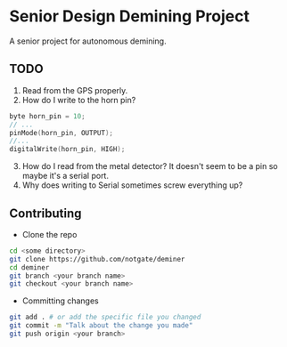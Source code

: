 # Senior Design Demining Project
A senior project for autonomous demining. 

## TODO
1) Read from the GPS properly.  
2) How do I write to the horn pin?  
```c
byte horn_pin = 10;
// ...
pinMode(horn_pin, OUTPUT);
//...
digitalWrite(horn_pin, HIGH);
```
3) How do I read from the metal detector? It doesn't seem to be a pin so maybe it's a serial port.  
4) Why does writing to Serial sometimes screw everything up?  

## Contributing
* Clone the repo
```bash
cd <some directory>
git clone https://github.com/notgate/deminer
cd deminer
git branch <your branch name>
git checkout <your branch name>
```
* Committing changes
```bash
git add . # or add the specific file you changed
git commit -m "Talk about the change you made"
git push origin <your branch>
```
